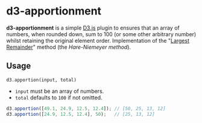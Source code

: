 # d3-apportionment

**d3-apportionment** is a simple [D3.js](http://d3js.org) plugin to ensures that an array of numbers, when rounded down, sum to 100 (or some other arbitrary number) whilst retaining the original element order. Implementation of the "[Largest Remainder](https://en.wikipedia.org/wiki/Largest_remainder_method)" method (the *Hare-Niemeyer method*).

## Usage

`d3.apportion(input, total)`

- `input` must be an array of numbers.
- `total` defaults to `100` if not omitted. 

```js
d3.apportion([49.1, 24.9, 12.5, 12.4]); // [50, 25, 13, 12]
d3.apportion([24.9, 12.5, 12.4], 50);   // [25, 13, 12]
```
